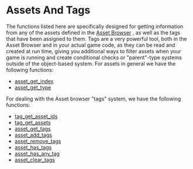 # Assets And Tags

The functions listed here are specifically designed for getting
information from any of the assets defined in the [Asset
Browser](../../../../Introduction/The_Asset_Browser) , as well as
the tags that have been assigned to them. Tags are a very powerful tool,
both in the Asset Browser and in your actual game code, as they can be
read and created at run time, giving you additional ways to filter
assets when your game is running and create conditional checks or
"parent"-type systems outside of the object-based system. For assets in
general we have the following functions:

-   [asset_get_index](asset_get_index)
-   [asset_get_type](asset_get_type)

For dealing with the Asset browser "tags" system, we have the following
functions:

-   [tag_get_asset_ids](tag_get_asset_ids)
-   [tag_get_assets](tag_get_assets)
-   [asset_get_tags](asset_get_tags)
-   [asset_add_tags](asset_add_tags)
-   [asset_remove_tags](asset_remove_tags)
-   [asset_has_tags](asset_has_tags)
-   [asset_has_any_tag](asset_has_any_tag)
-   [asset_clear_tags](asset_clear_tags)
